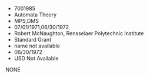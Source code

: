 * 7001985
* Automata Theory
* MPS,DMS
* 07/01/1971,06/30/1972
* Robert McNaughton, Rensselaer Polytechnic Institute
* Standard Grant
*   name not available
* 06/30/1972
* USD Not Available

NONE